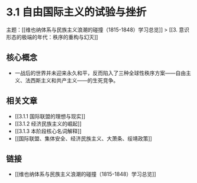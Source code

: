 # 3.1 自由国际主义的试验与挫折

主题：[[维也纳体系与民族主义浪潮的碰撞（1815-1848）学习总览]] > [[3. 意识形态的极端的年代：秩序的重构与幻灭]]

## 核心概念

- 一战后的世界并未迎来永久和平，反而陷入了三种全球性秩序方案——自由主义、法西斯主义和共产主义——的生死竞争。

## 相关文章

- [[3.1.1 国际联盟的理想与现实]]
- [[3.1.2 经济民族主义的崛起]]
- [[3.1.3 本阶段核心名词解释]]
- [[国际联盟、集体安全、经济民族主义、大萧条、绥靖政策]]

## 链接

- [[维也纳体系与民族主义浪潮的碰撞（1815-1848）学习总览]]

